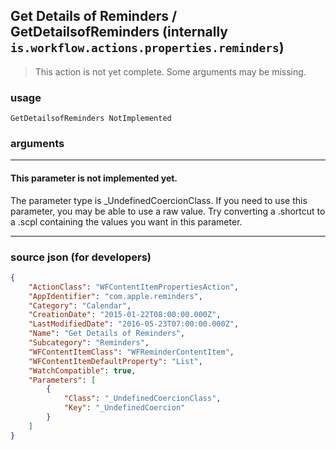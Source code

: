 
## Get Details of Reminders / GetDetailsofReminders (internally `is.workflow.actions.properties.reminders`)

> This action is not yet complete. Some arguments may be missing.



### usage
```
GetDetailsofReminders NotImplemented
```

### arguments

---

#### This parameter is not implemented yet.

The parameter type is _UndefinedCoercionClass. If you need to use this parameter, you may
be able to use a raw value. Try converting a .shortcut to a .scpl containing
the values you want in this parameter.

---

### source json (for developers)

```json
{
	"ActionClass": "WFContentItemPropertiesAction",
	"AppIdentifier": "com.apple.reminders",
	"Category": "Calendar",
	"CreationDate": "2015-01-22T08:00:00.000Z",
	"LastModifiedDate": "2016-05-23T07:00:00.000Z",
	"Name": "Get Details of Reminders",
	"Subcategory": "Reminders",
	"WFContentItemClass": "WFReminderContentItem",
	"WFContentItemDefaultProperty": "List",
	"WatchCompatible": true,
	"Parameters": [
		{
			"Class": "_UndefinedCoercionClass",
			"Key": "_UndefinedCoercion"
		}
	]
}
```

